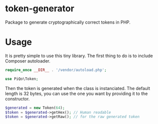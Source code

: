 # token-generator
Package to generate cryptographically correct tokens in PHP.

# Usage
It is pretty simple to use this tiny library. The first thing to do is to include Composer autoloader.

```php
require_once __DIR__ . '/vendor/autoload.php';

use PiQo\Token;
```

Then the token is generated when the class is instanciated. The default length is 32 bytes, you can use the one you want by providing it to the constructor.

```php
$generated = new Token(64);
$token = $generated->getHex(); // Human readable
$token = $generated->getRaw(); // for the raw generated token
```

